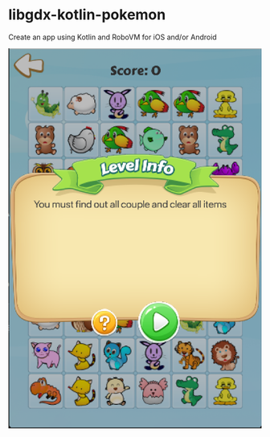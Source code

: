 # libgdx-kotlin-pokemon
Create an app using Kotlin and RoboVM for iOS and/or Android

![alt text](https://github.com/truonguit2010/libgdx-kotlin-pokemon/blob/master/screen_shot_game.png "Logo Title Text 1")
